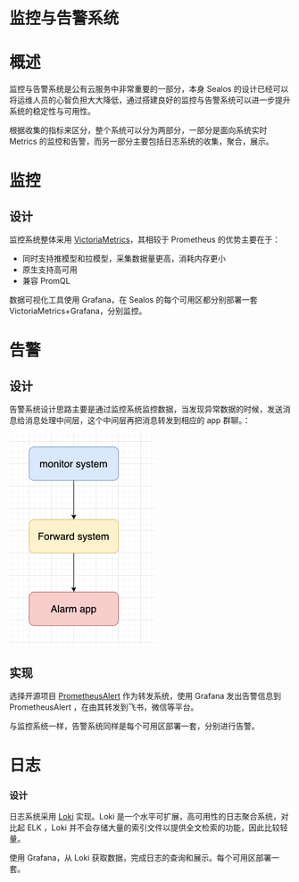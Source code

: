 # 监控与告警系统

# 概述

监控与告警系统是公有云服务中非常重要的一部分，本身 Sealos 的设计已经可以将运维人员的心智负担大大降低，通过搭建良好的监控与告警系统可以进一步提升系统的稳定性与可用性。

根据收集的指标来区分，整个系统可以分为两部分，一部分是面向系统实时 Metrics 的监控和告警，而另一部分主要包括日志系统的收集，聚合，展示。

# 监控

## 设计

监控系统整体采用 [ VictoriaMetrics](https://github.com/VictoriaMetrics/VictoriaMetrics)，其相较于 Prometheus 的优势主要在于：

- 同时支持推模型和拉模型，采集数据量更高，消耗内存更小
- 原生支持高可用
- 兼容 PromQL

数据可视化工具使用 Grafana，在 Sealos 的每个可用区都分别部署一套 VictoriaMetrics+Grafana，分别监控。

# 告警

## 设计

告警系统设计思路主要是通过监控系统监控数据，当发现异常数据的时候，发送消息给消息处理中间层，这个中间层再把消息转发到相应的
app 群聊。：

![Application](./images/监控-1.png)

## 实现

选择开源项目 [PrometheusAlert](https://github.com/feiyu563/PrometheusAlert) 作为转发系统，使用 Grafana 发出告警信息到
PrometheusAlert ，在由其转发到飞书，微信等平台。

与监控系统一样，告警系统同样是每个可用区部署一套，分别进行告警。

# 日志

### 设计

日志系统采用 [Loki](https://github.com/grafana/loki) 实现。Loki 是一个水平可扩展，高可用性的日志聚合系统，对比起 ELK ，Loki
并不会存储大量的索引文件以提供全文检索的功能，因此比较轻量。

使用 Grafana，从 Loki 获取数据，完成日志的查询和展示。每个可用区部署一套。